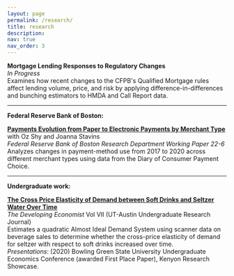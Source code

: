 ```yaml
---
layout: page
permalink: /research/
title: research
description:
nav: true
nav_order: 3
---
```

**Mortgage Lending Responses to Regulatory Changes** <br>
_In Progress_<br>
Examines how recent changes to the CFPB's Qualified Mortgage rules affect lending volume, price, and risk by applying difference-in-differences and bunching estimators to HMDA and Call Report data.

***

**Federal Reserve Bank of Boston:**
        
[**Payments Evolution from Paper to Electronic Payments by Merchant Type**](https://www.bostonfed.org/publications/research-department-working-paper/2022/payments-evolution-from-paper-to-electronic-payments-by-merchant-type) with Oz Shy and Joanna Stavins <br>
_Federal Reserve Bank of Boston Research Department Working Paper 22-6_ <br>
Analyzes changes in payment-method use from 2017 to 2020 across different merchant types using data from the Diary of Consumer Payment Choice.

***
**Undergraduate work:**

[**The Cross Price Elasticity of Demand between Soft Drinks and Seltzer Water Over Time**](https://sites.google.com/view/thedeveco/editions/vol-vii) <br>
_The Developing Economist_ Vol VII (UT-Austin Undergraduate Research Journal)<br>
Estimates a quadratic Almost Ideal Demand System using scanner data on beverage sales to determine whether the cross-price elasticity of demand for seltzer with respect to soft drinks increased over time.<br>
_Presentations_: (2020) Bowling Green State University Undergraduate Economics Conference (awarded First Place Paper), Kenyon Research Showcase.
